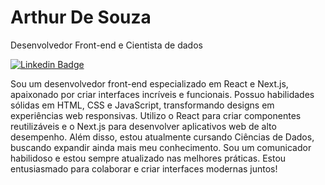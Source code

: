 <div>
  <h1>
    Arthur De Souza
  </h1>
</div>

Desenvolvedor Front-end e Cientista de dados

[![Linkedin Badge](https://img.shields.io/badge/-LinkedIn-5658dd?style=flat-square&logo=Linkedin&logoColor=white&link=https://www.linkedin.com/in/arthur-de-souza-dev/)](https://www.linkedin.com/in/arthur-souza-dev/) 



Sou um desenvolvedor front-end especializado em React e Next.js, apaixonado por criar interfaces incríveis e funcionais. Possuo habilidades sólidas em HTML, CSS e JavaScript, transformando designs em experiências web responsivas. Utilizo o React para criar componentes reutilizáveis e o Next.js para desenvolver aplicativos web de alto desempenho. Além disso, estou atualmente cursando Ciências de Dados, buscando expandir ainda mais meu conhecimento. Sou um comunicador habilidoso e estou sempre atualizado nas melhores práticas. Estou entusiasmado para colaborar e criar interfaces modernas juntos!
